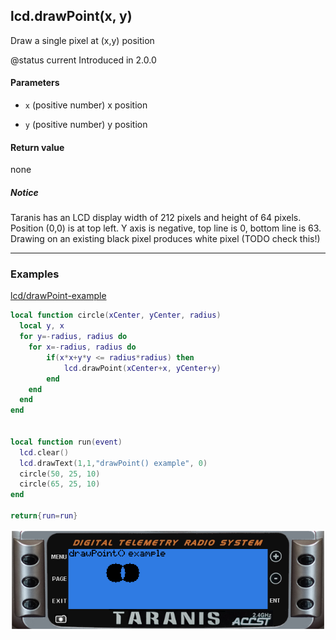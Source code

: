 <!-- This file was generated by the script. Do not edit it, any changes will be lost! -->

## lcd.drawPoint(x, y)



Draw a single pixel at (x,y) position

@status current Introduced in 2.0.0


#### Parameters

* `x` (positive number) x position

* `y` (positive number) y position



#### Return value

none

##### Notice
Taranis has an LCD display width of 212 pixels and height of 64 pixels.
Position (0,0) is at top left. Y axis is negative, top line is 0,
bottom line is 63. Drawing on an existing black pixel produces white pixel (TODO check this!)




---

### Examples

<a class="dlbtn" href="https://raw.githubusercontent.com/opentx/lua-reference-guide/opentx_2.2/lcd/drawPoint-example.lua">lcd/drawPoint-example</a>

```lua
local function circle(xCenter, yCenter, radius)
  local y, x
  for y=-radius, radius do
    for x=-radius, radius do
        if(x*x+y*y <= radius*radius) then
            lcd.drawPoint(xCenter+x, yCenter+y)
        end
    end
  end
end


local function run(event)
  lcd.clear()
  lcd.drawText(1,1,"drawPoint() example", 0)
  circle(50, 25, 10)
  circle(65, 25, 10)
end

return{run=run}
```

![](drawPoint-example.png)


